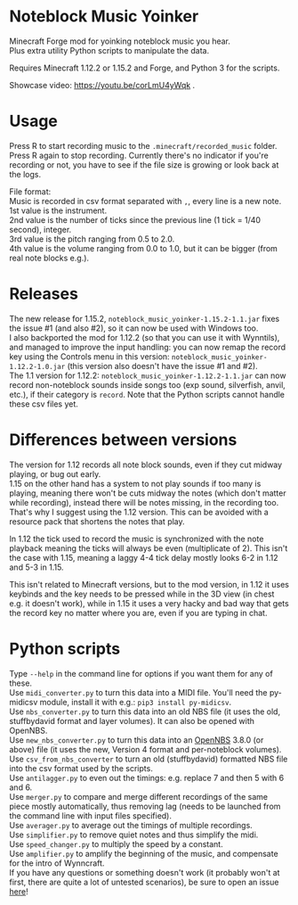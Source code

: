 # Noteblock Music Yoinker

Minecraft Forge mod for yoinking noteblock music you hear.  
Plus extra utility Python scripts to manipulate the data.

Requires Minecraft 1.12.2 or 1.15.2 and Forge, and Python 3 for the scripts.

Showcase video: https://youtu.be/corLmU4yWqk .

# Usage

Press R to start recording music to the `.minecraft/recorded_music` folder. Press R again to stop recording. Currently there's no indicator if you're recording or not, you have to see if the file size is growing or look back at the logs.

File format:  
Music is recorded in csv format separated with `,`, every line is a new note.  
1st value is the instrument.  
2nd value is the number of ticks since the previous line (1 tick = 1/40 second), integer.  
3rd value is the pitch ranging from 0.5 to 2.0.  
4th value is the volume ranging from 0.0 to 1.0, but it can be bigger (from real note blocks e.g.).  

# Releases

The new release for 1.15.2, `noteblock_music_yoinker-1.15.2-1.1.jar` fixes the issue #1 (and also #2), so it can now be used with Windows too.  
I also backported the mod for 1.12.2 (so that you can use it with Wynntils), and managed to improve the input handling: you can now remap the record key using the Controls menu in this version: `noteblock_music_yoinker-1.12.2-1.0.jar` (this version also doesn't have the issue #1 and #2).  
The 1.1 version for 1.12.2: `noteblock_music_yoinker-1.12.2-1.1.jar` can now record non-noteblock sounds inside songs too (exp sound, silverfish, anvil, etc.), if their category is `record`. Note that the Python scripts cannot handle these csv files yet.

# Differences between versions

The version for 1.12 records all note block sounds, even if they cut midway playing, or bug out early.  
1.15 on the other hand has a system to not play sounds if too many is playing, meaning there won't be cuts midway the notes (which don't matter while recording), instead there will be notes missing, in the recording too. That's why I suggest using the 1.12 version. This can be avoided with a resource pack that shortens the notes that play.

In 1.12 the tick used to record the music is synchronized with the note playback meaning the ticks will always be even (multiplicate of 2). This isn't the case with 1.15, meaning a laggy 4-4 tick delay mostly looks 6-2 in 1.12 and 5-3 in 1.15.  

This isn't related to Minecraft versions, but to the mod version, in 1.12 it uses keybinds and the key needs to be pressed while in the 3D view (in chest e.g. it doesn't work), while in 1.15 it uses a very hacky and bad way that gets the record key no matter where you are, even if you are typing in chat.

# Python scripts

Type `--help` in the command line for options if you want them for any of these.  
Use `midi_converter.py` to turn this data into a MIDI file. You'll need the py-midicsv module, install it with e.g.: `pip3 install py-midicsv`.  
Use `nbs_converter.py` to turn this data into an old NBS file (it uses the old, stuffbydavid format and layer volumes). It can also be opened with OpenNBS.  
Use `new_nbs_converter.py` to turn this data into an [OpenNBS](https://github.com/HielkeMinecraft/OpenNoteBlockStudio) 3.8.0 (or above) file (it uses the new, Version 4 format and per-noteblock volumes).  
Use `csv_from_nbs_converter` to turn an old (stuffbydavid) formatted NBS file into the csv format used by the scripts.  
Use `antilagger.py` to even out the timings: e.g. replace 7 and then 5 with 6 and 6.  
Use `merger.py` to compare and merge different recordings of the same piece mostly automatically, thus removing lag (needs to be launched from the command line with input files specified).  
Use `averager.py` to average out the timings of multiple recordings.  
Use `simplifier.py` to remove quiet notes and thus simplify the midi.  
Use `speed_changer.py` to multiply the speed by a constant.  
Use `amplifier.py` to amplify the beginning of the music, and compensate for the intro of Wynncraft.  
If you have any questions or something doesn't work (it probably won't at first, there are quite a lot of untested scenarios), be sure to open an issue [here](https://github.com/4321ba/noteblock_music_yoinker/issues)!
